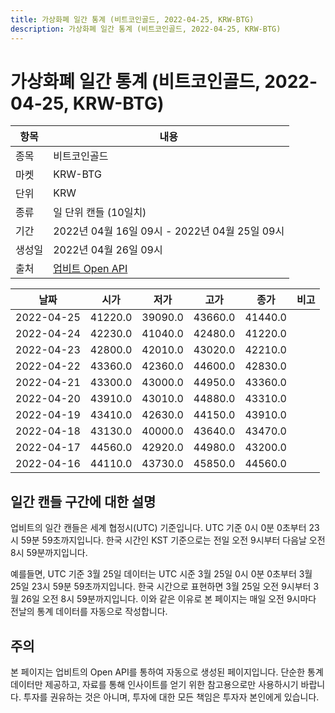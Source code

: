 ```yaml
---
title: 가상화폐 일간 통계 (비트코인골드, 2022-04-25, KRW-BTG)
description: 가상화폐 일간 통계 (비트코인골드, 2022-04-25, KRW-BTG)
---
```



가상화폐 일간 통계 (비트코인골드, 2022-04-25, KRW-BTG)
===

|항목|내용|
|--|--|
|종목|비트코인골드|
|마켓|KRW-BTG|
|단위|KRW|
|종류|일 단위 캔들 (10일치)|
|기간|2022년 04월 16일 09시 - 2022년 04월 25일 09시|
|생성일|2022년 04월 26일 09시|
|출처|[업비트 Open API](https://docs.upbit.com)|


|날짜|시가|저가|고가|종가|비고|
|--|--|--|--|--|--|
|2022-04-25|41220.0|39090.0|43660.0|41440.0|    |
|2022-04-24|42230.0|41040.0|42480.0|41220.0|    |
|2022-04-23|42800.0|42010.0|43020.0|42210.0|    |
|2022-04-22|43360.0|42360.0|44600.0|42830.0|    |
|2022-04-21|43300.0|43000.0|44950.0|43360.0|    |
|2022-04-20|43910.0|43010.0|44880.0|43310.0|    |
|2022-04-19|43410.0|42630.0|44150.0|43910.0|    |
|2022-04-18|43130.0|40000.0|43640.0|43470.0|    |
|2022-04-17|44560.0|42920.0|44980.0|43200.0|    |
|2022-04-16|44110.0|43730.0|45850.0|44560.0|    |


일간 캔들 구간에 대한 설명
---


업비트의 일간 캔들은 세계 협정시(UTC) 기준입니다. 
UTC 기준 0시 0분 0초부터 23시 59분 59초까지입니다. 
한국 시간인 KST 기준으로는 전일 오전 9시부터 다음날 오전 8시 59분까지입니다. 


예를들면, UTC 기준 3월 25일 데이터는 UTC 시준 3월 25일 0시 0분 0초부터 3월 25일 23시 59분 59초까지입니다. 
한국 시간으로 표현하면 3월 25일 오전 9시부터 3월 26일 오전 8시 59분까지입니다. 
이와 같은 이유로 본 페이지는 매일 오전 9시마다 전날의 통계 데이터를 자동으로 작성합니다. 


주의
---


본 페이지는 업비트의 Open API를 통하여 자동으로 생성된 페이지입니다. 
단순한 통계 데이터만 제공하고, 자료를 통해 인사이트를 얻기 위한 참고용으로만 사용하시기 바랍니다. 
투자를 권유하는 것은 아니며, 투자에 대한 모든 책임은 투자자 본인에게 있습니다. 
